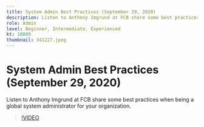 ```yaml
---
title: System Admin Best Practices (September 29, 2020)
description: Listen to Anthony Imgrund at FCB share some best practices when being a global system administrator for your organization.
role: Admin
level: Beginner, Intermediate, Experienced
kt: 10009
thumbnail: 341227.jpeg
---
```

# System Admin Best Practices (September 29, 2020)

Listen to Anthony Imgrund at FCB share some best practices when being a global system administrator for your organization.

>[!VIDEO](https://video.tv.adobe.com/v/341227/?quality=12&learn=on)
